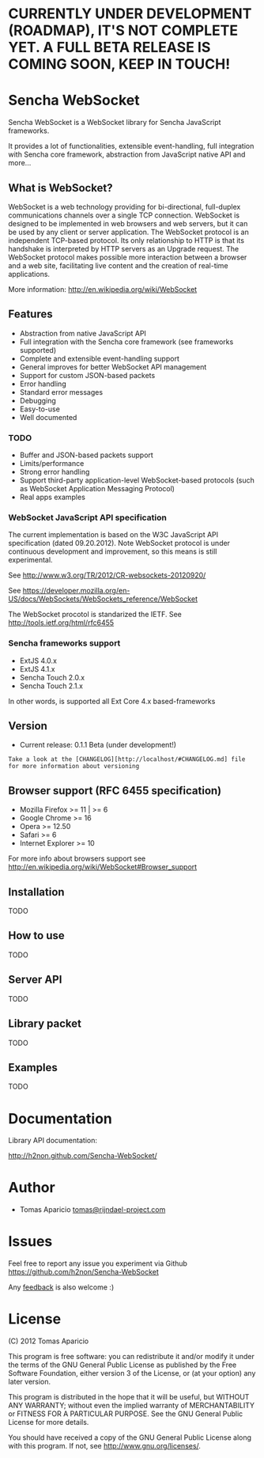 
# CURRENTLY UNDER DEVELOPMENT (ROADMAP), IT'S NOT COMPLETE YET. A FULL BETA RELEASE IS COMING SOON, KEEP IN TOUCH!

# Sencha WebSocket 
 
Sencha WebSocket is a WebSocket library for Sencha JavaScript frameworks.

It provides a lot of functionalities, extensible event-handling, full integration with Sencha core framework, abstraction from JavaScript native API and more...

## What is WebSocket?

WebSocket is a web technology providing for bi-directional, full-duplex communications channels over a single TCP connection. 
WebSocket is designed to be implemented in web browsers and web servers, but it can be used by any client or server application. 
The WebSocket protocol is an independent TCP-based protocol. Its only relationship to HTTP is that its handshake is interpreted by HTTP servers as an Upgrade request.
The WebSocket protocol makes possible more interaction between a browser and a web site, facilitating live content and the creation of real-time applications.

More information: <http://en.wikipedia.org/wiki/WebSocket>

## Features

- Abstraction from native JavaScript API
- Full integration with the Sencha core framework (see frameworks supported)
- Complete and extensible event-handling support
- General improves for better WebSocket API management
- Support for custom JSON-based packets
- Error handling
- Standard error messages
- Debugging
- Easy-to-use
- Well documented

### TODO

- Buffer and JSON-based packets support
- Limits/performance
- Strong error handling
- Support third-party application-level WebSocket-based protocols (such as WebSocket Application Messaging Protocol)
- Real apps examples
 
### WebSocket JavaScript API specification 
   
The current implementation is based on the W3C JavaScript API specification (dated 09.20.2012).
Note WebSocket protocol is under continuous development and improvement, so this means is still experimental.

See <http://www.w3.org/TR/2012/CR-websockets-20120920/> 

See <https://developer.mozilla.org/en-US/docs/WebSockets/WebSockets_reference/WebSocket>

The WebSocket procotol is standarized the IETF. See <http://tools.ietf.org/html/rfc6455>

### Sencha frameworks support

- ExtJS 4.0.x
- ExtJS 4.1.x
- Sencha Touch 2.0.x
- Sencha Touch 2.1.x

In other words, is supported all Ext Core 4.x based-frameworks

## Version

- Current release: 0.1.1 Beta (under development!)

`Take a look at the [CHANGELOG][http://localhost/#CHANGELOG.md] file for more information about versioning`

## Browser support (RFC 6455 specification)

- Mozilla Firefox >= 11 | >= 6
- Google Chrome >= 16
- Opera >= 12.50
- Safari >= 6
- Internet Explorer >= 10

For more info about browsers support see <http://en.wikipedia.org/wiki/WebSocket#Browser_support>
 
## Installation

TODO

## How to use

TODO

## Server API

TODO

## Library packet

TODO

## Examples

TODO

# Documentation

Library API documentation:

<http://h2non.github.com/Sencha-WebSocket/>

# Author

- Tomas Aparicio <tomas@rijndael-project.com>

# Issues 

Feel free to report any issue you experiment via Github <https://github.com/h2non/Sencha-WebSocket>

Any [feedback](mailto:tomas@rijndael-project.com) is also welcome :)

# License

(C) 2012 Tomas Aparicio
 
This program is free software: you can redistribute it and/or modify
it under the terms of the GNU General Public License as published by
the Free Software Foundation, either version 3 of the License, or
(at your option) any later version.

This program is distributed in the hope that it will be useful,
but WITHOUT ANY WARRANTY; without even the implied warranty of
MERCHANTABILITY or FITNESS FOR A PARTICULAR PURPOSE.  See the
GNU General Public License for more details.

You should have received a copy of the GNU General Public License
along with this program.  If not, see <http://www.gnu.org/licenses/>.
